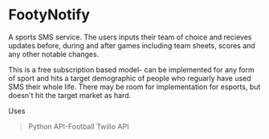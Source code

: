# FootyNotify

A sports SMS service. The users inputs their team of choice and recieves updates before, during and after games including team sheets, scores and any other notable changes. 

This is a free subscription based model- can be implemented for any form of sport and hits a target demographic of people who reguarly have used SMS their whole life. There may be room for implementation for esports, but doesn't hit the target market as hard.

Uses

>Python
>API-Football
>Twilio API
